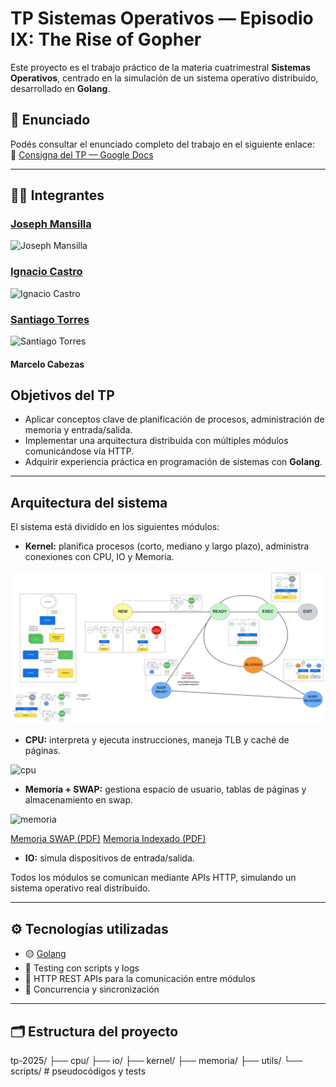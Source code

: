 # TP Sistemas Operativos — Episodio IX: The Rise of Gopher

Este proyecto es el trabajo práctico de la materia cuatrimestral **Sistemas Operativos**, centrado en la simulación de un sistema operativo distribuido, desarrollado en **Golang**.

## 📄 Enunciado

Podés consultar el enunciado completo del trabajo en el siguiente enlace:  
🔗 [Consigna del TP — Google Docs](https://docs.google.com/document/d/1zoFRoBn9QAfYSr0tITsL3PD6DtPzO2sq9AtvE8NGrkc/edit?usp=sharing)

---

## 👨‍💻 Integrantes

### <a href="https://github.com/josephmansilla">Joseph Mansilla</a>
<img src="https://avatars.githubusercontent.com/u/162230766?s=400&u=6ac208c05e9fedd414fefc12db5c38efe1c6fcd8&v=4" alt="Joseph Mansilla" width="76" height="76">


### <a href="https://github.com/nacho-castro">Ignacio Castro</a>
<img src="https://avatars.githubusercontent.com/u/116680164?v=4" alt="Ignacio Castro" width="76" height="76">

### <a href="https://github.com/SantiagoTorres24">Santiago Torres</a>
<img src="https://avatars.githubusercontent.com/u/135065796?v=4" alt="Santiago Torres" width="76" height="76">

#### Marcelo Cabezas

## Objetivos del TP

- Aplicar conceptos clave de planificación de procesos, administración de memoria y entrada/salida.
- Implementar una arquitectura distribuida con múltiples módulos comunicándose vía HTTP.
- Adquirir experiencia práctica en programación de sistemas con **Golang**.

---

## Arquitectura del sistema

El sistema está dividido en los siguientes módulos:

- **Kernel:** planifica procesos (corto, mediano y largo plazo), administra conexiones con CPU, IO y Memoria.

![Kernel](kernel/resources/SO%202025%20KERNEL.png)

- **CPU:** interpreta y ejecuta instrucciones, maneja TLB y caché de páginas.

<img width="972" height="594" alt="cpu" src="https://github.com/user-attachments/assets/12549952-9880-4002-b52f-1d5a6f09aae4" />

- **Memoria + SWAP:** gestiona espacio de usuario, tablas de páginas y almacenamiento en swap.

<img width="1999" height="1317" alt="memoria" src="https://github.com/user-attachments/assets/510d91e1-75e2-4f57-b65b-0c271f96964d" />

[Memoria SWAP (PDF)](memoria/resources/Memoria+SWAP.pdf)
[Memoria Indexado (PDF)](memoria/resources/indexado.pdf)

- **IO:** simula dispositivos de entrada/salida.

Todos los módulos se comunican mediante APIs HTTP, simulando un sistema operativo real distribuido.

---

## ⚙️ Tecnologías utilizadas

- 🟡 [Golang](https://go.dev/)
- 🧪 Testing con scripts y logs
- 🔌 HTTP REST APIs para la comunicación entre módulos
- 🧵 Concurrencia y sincronización

---

## 🗂 Estructura del proyecto

tp-2025/
├── cpu/
├── io/
├── kernel/
├── memoria/
├── utils/
└── scripts/ # pseudocódigos y tests



